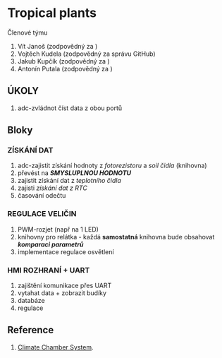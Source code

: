 # Tropical plants
Členové týmu

1. Vít Janoš (zodpovědný za )
2. Vojtěch Kudela (zodpovědný za správu GitHub)
3. Jakub Kupčík (zodpovědný za )
4. Antonín Putala (zodpovědný za )

## ÚKOLY
1) adc-zvládnot číst data z obou portů

## Bloky
### ZÍSKÁNÍ DAT
1. adc-zajistit získání hodnoty z _fotorezistoru_ a _soil čidla_ (knihovna)
2. převést na _**SMYSLUPLNOU HODNOTU**_
3. zajistit získání dat z _teplotního čidla_
4. zajisti _získání dat z RTC_
5. časování odečtu
   
### REGULACE VELIČIN
1. PWM-rozjet (např na 1 LED)
2. knihovny pro relátka - každá **samostatná** knihovna bude obsahovat _**komparaci parametrů**_
3. implementace regulace osvětlení

### HMI ROZHRANÍ + UART
1. zajištění komunikace přes UART
2. vytahat data + zobrazit budíky
3. databáze
4. regulace

## Reference
1. [Climate Chamber System](https://vhdl.lapinoo.net/testbench/).
